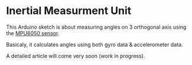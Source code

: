 # Inertial Measurment Unit
This Arduino sketch is about measuring angles on 3 orthogonal axis using the [MPU6050 sensor](https://www.invensense.com/wp-content/uploads/2015/02/MPU-6000-Datasheet1.pdf).

Basicaly, it calculates angles using both gyro data & accelerometer data.

A detailed article will come very soon (work in progress).
